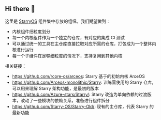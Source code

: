 ## Hi there 👋

<!--

**Here are some ideas to get you started:**

🙋‍♀️ A short introduction - what is your organization all about?
🌈 Contribution guidelines - how can the community get involved?
👩‍💻 Useful resources - where can the community find your docs? Is there anything else the community should know?
🍿 Fun facts - what does your team eat for breakfast?
🧙 Remember, you can do mighty things with the power of [Markdown](https://docs.github.com/github/writing-on-github/getting-started-with-writing-and-formatting-on-github/basic-writing-and-formatting-syntax)
-->
这里是 [StarryOS](https://github.com/Starry-OS/Starry-Old/) 组件集中存放的组织。我们期望做到：

- 内核组件细粒度划分
- 每一个内核组件作为一个独立的仓库，有对应的集成 CI 测试
- 可以通过统一的工具在主仓库直接拉取对应所需的仓库，打包成为一个整体内核进行运行
- 每一个子组件在足够细粒度的情况下，支持复用到其他内核

相关链接：
- https://github.com/rcore-os/arceos: Starry 基于的初始内核 ArceOS
- https://github.com/Arceos-monolithic/Starry: 训练营使用的 Starry 仓库，可以用来理解 Starry 架构功能，是最初的版本
- https://github.com/Azure-stars/Starry/: Starry 改造为单向依赖的过渡版本，改动了一些模块的依赖关系，准备进行组件拆分
- https://github.com/Starry-OS/Starry-Old/: 现有的主仓库，代表 Starry 的最新功能
